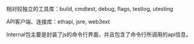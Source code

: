 相对较独立的工具库：build, cmdtest, debug, flags, testlog, utesting

API客户端、连接库：ethapi, jsre, web3ext

Internal包主要是封装了js的命令行界面，并且包含了命令行所调用的api信息。

